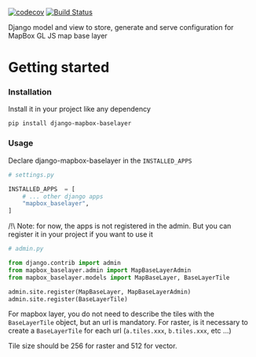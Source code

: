 [![codecov](https://codecov.io/gh/makinacorpus/django-mapbox-baselayer/branch/master/graph/badge.svg)](https://codecov.io/gh/makinacorpus/django-mapbox-baselayer)
[![Build Status](https://travis-ci.org/makinacorpus/django-mapbox-baselayer.svg?branch=master)](https://travis-ci.org/makinacorpus/django-mapbox-baselayer)


Django model and view to store, generate and serve configuration for MapBox GL JS map base layer


# Getting started
### Installation
Install it in your project like any dependency
```
pip install django-mapbox-baselayer
```

### Usage
Declare django-mapbox-baselayer in the `INSTALLED_APPS`
```py
# settings.py

INSTALLED_APPS  = [
    # ... other django apps
    "mapbox_baselayer",
]
```

/!\ Note: for now, the apps is not registered in the admin. But you can register it in your project if you want to use it
```py
# admin.py

from django.contrib import admin
from mapbox_baselayer.admin import MapBaseLayerAdmin
from mapbox_baselayer.models import MapBaseLayer, BaseLayerTile

admin.site.register(MapBaseLayer, MapBaseLayerAdmin)
admin.site.register(BaseLayerTile)
```

For mapbox layer, you do not need to describe the tiles with the `BaseLayerTile` object, but an url is mandatory. For raster, is it necessary to create a `BaseLayerTile` for each url (`a.tiles.xxx`, `b.tiles.xxx`, etc ...)

Tile size should be 256 for raster and 512 for vector.
